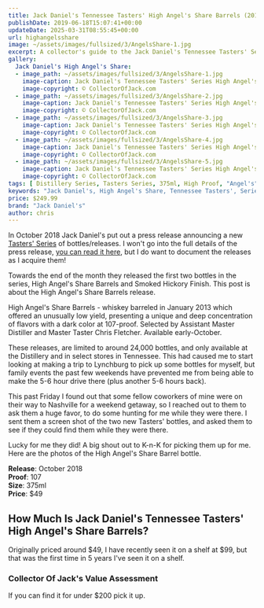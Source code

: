 ```yaml
---
title: Jack Daniel's Tennessee Tasters' High Angel's Share Barrels (2018)
publishDate: 2019-06-18T15:07:41+00:00
updateDate: 2025-03-31T08:55:45+00:00
url: highangelsshare
image: ~/assets/images/fullsized/3/AngelsShare-1.jpg
excerpt: A collector's guide to the Jack Daniel's Tennessee Tasters' Series High Angel's Share, one of the best bottles you can try
gallery:
  Jack Daniel's High Angel's Share:
  - image_path: ~/assets/images/fullsized/3/AngelsShare-1.jpg
    image-caption: Jack Daniel's Tennessee Tasters' Series High Angel's Share
    image-copyright: © CollectorOfJack.com
  - image_path: ~/assets/images/fullsized/3/AngelsShare-2.jpg
    image-caption: Jack Daniel's Tennessee Tasters' Series High Angel's Share
    image-copyright: © CollectorOfJack.com
  - image_path: ~/assets/images/fullsized/3/AngelsShare-3.jpg
    image-caption: Jack Daniel's Tennessee Tasters' Series High Angel's Share
    image-copyright: © CollectorOfJack.com
  - image_path: ~/assets/images/fullsized/3/AngelsShare-4.jpg
    image-caption: Jack Daniel's Tennessee Tasters' Series High Angel's Share
    image-copyright: © CollectorOfJack.com
  - image_path: ~/assets/images/fullsized/3/AngelsShare-5.jpg
    image-caption: Jack Daniel's Tennessee Tasters' Series High Angel's Share
    image-copyright: © CollectorOfJack.com
tags: [ Distillery Series, Tasters Series, 375ml, High Proof, "Angel's", Tasters, TN Tasters ]
keywords: "Jack Daniel's, High Angel's Share, Tennessee Tasters', Series"
price: $249.99
brand: "Jack Daniel's"
author: chris
---
```

In October 2018 Jack Daniel's put out a press release announcing a new [Tasters' Series](/series/tasters-distillery) of bottles/releases. I won't go into the full details of the press release, [you can read it here](http://pressroom.jackdaniels.com/jack-daniels-launches-limited-edition-tennessee-tasters-selection/), but I do want to document the releases as I acquire them! 

Towards the end of the month they released the first two bottles in the series, High Angel's Share Barrels and Smoked Hickory Finish. This post is about the High Angel's Share Barrels release.

High Angel's Share Barrels - whiskey barreled in January 2013 which offered an unusually low yield, presenting a unique and deep concentration of flavors with a dark color at 107-proof. Selected by Assistant Master Distiller and Master Taster Chris Fletcher. Available early-October.

These releases, are limited to around 24,000 bottles, and only available at the Distillery and in select stores in Tennessee. This had caused me to start looking at making a trip to Lynchburg to pick up some bottles for myself, but family events the past few weekends have prevented me from being able to make the 5-6 hour drive there (plus another 5-6 hours back).

This past Friday I found out that some fellow coworkers of mine were on their way to Nashville for a weekend getaway, so I reached out to them to ask them a huge favor, to do some hunting for me while they were there. I sent them a screen shot of the two new Tasters' bottles, and asked them to see if they could find them while they were there.

Lucky for me they did! A big shout out to K-n-K for picking them up for me. Here are the photos of the High Angel's Share Barrel bottle.

**Release**: October 2018  
**Proof**: 107  
**Size**: 375ml  
**Price**: $49  

## How Much Is Jack Daniel's Tennessee Tasters' High Angel's Share Barrels?
Originally priced around $49, I have recently seen it on a shelf at $99, but that was the first time in 5 years I've seen it on a shelf.
 
### Collector Of Jack's Value Assessment
If you can find it for under $200 pick it up.
